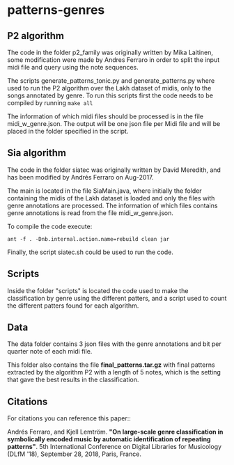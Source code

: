 # patterns-genres


P2 algorithm
------------


The code in the folder p2_family was originally written by Mika Laitinen, some modification were made by Andres Ferraro in order to split the input midi file and query using the note sequences. 

The scripts generate_patterns_tonic.py and generate_patterns.py where used to run the P2 algorithm over the Lakh dataset of midis, only to the songs annotated by genre. 
To run this scripts first the code needs to be compiled by running `make all`

The information of which midi files should be processed is in the file midi_w_genre.json. The output will be one json file per Midi file and will be placed in the folder specified in the script.

Sia algorithm
-------------

The code in the folder siatec was originally written by David Meredith, and has been modified by Andrés Ferraro on Aug-2017.

The main is located in the file SiaMain.java, where initially the folder containing the midis of the Lakh dataset is loaded and only the files with genre annotations are processed. The information of which files contains genre annotations is read from the file midi_w_genre.json.

To compile the code execute:

`ant -f . -Dnb.internal.action.name=rebuild clean jar`

Finally, the script siatec.sh could be used to run the code.

Scripts
-------

Inside the folder "scripts" is located the code used to make the classification by genre using the different patters, and a script used to count the different patters found for each algorithm.

Data
-----

The data folder contains 3 json files with the genre annotations and bit per quarter note of each midi file.

This folder also contains the file **final_patterns.tar.gz** with final patterns extracted by the algorithm P2 with a length of 5 notes, which is the setting that gave the best results in the classification.

Citations
-----

For citations you can reference this paper::


Andrés Ferraro, and Kjell Lemtröm. **"On large-scale genre classification in symbolically encoded music by automatic identification of repeating patterns"**. 5th International Conference on Digital Libraries for Musicology (DLfM '18), September 28, 2018, Paris, France.
